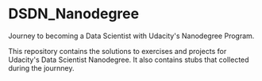 # DSDN_Nanodegree
Journey to becoming a Data Scientist with Udacity's Nanodegree Program.

This repository contains the solutions to exercises and projects for Udacity's Data Scientist Nanodegree. It also contains stubs that collected during the journney.

